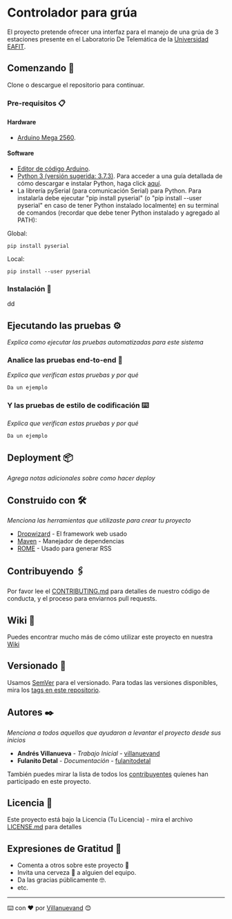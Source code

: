 # Controlador para grúa

El proyecto pretende ofrecer una interfaz para el manejo de una grúa de 3 estaciones presente en el Laboratorio De Telemática de la [Universidad EAFIT](http://www.eafit.edu.co/).

## Comenzando 🚀

Clone o descargue el repositorio para continuar.


### Pre-requisitos 📋

#### Hardware
- [Arduino Mega 2560](https://store.arduino.cc/usa/mega-2560-r3).

#### Software
- [Editor de código Arduino](https://www.arduino.cc/en/Main/Software).
- [Python 3 (versión sugerida: 3.7.3)](https://www.python.org/downloads/). Para acceder a una guía detallada de cómo descargar e instalar Python, haga click [aquí](https://es.wikihow.com/instalar-Python).
- La librería pySerial (para comunicación Serial) para Python. Para instalarla debe ejecutar "pip install pyserial" (o "pip install --user pyserial" en caso de tener Python instalado localmente) en su terminal de comandos (recordar que debe tener Python instalado y agregado al PATH):

Global:
```
pip install pyserial
```

Local:
```
pip install --user pyserial
```

### Instalación 🔧

dd

## Ejecutando las pruebas ⚙️

_Explica como ejecutar las pruebas automatizadas para este sistema_

### Analice las pruebas end-to-end 🔩

_Explica que verifican estas pruebas y por qué_

```
Da un ejemplo
```

### Y las pruebas de estilo de codificación ⌨️

_Explica que verifican estas pruebas y por qué_

```
Da un ejemplo
```

## Deployment 📦

_Agrega notas adicionales sobre como hacer deploy_

## Construido con 🛠️

_Menciona las herramientas que utilizaste para crear tu proyecto_

* [Dropwizard](http://www.dropwizard.io/1.0.2/docs/) - El framework web usado
* [Maven](https://maven.apache.org/) - Manejador de dependencias
* [ROME](https://rometools.github.io/rome/) - Usado para generar RSS

## Contribuyendo 🖇️

Por favor lee el [CONTRIBUTING.md](https://gist.github.com/villanuevand/xxxxxx) para detalles de nuestro código de conducta, y el proceso para enviarnos pull requests.

## Wiki 📖

Puedes encontrar mucho más de cómo utilizar este proyecto en nuestra [Wiki](https://github.com/tu/proyecto/wiki)

## Versionado 📌

Usamos [SemVer](http://semver.org/) para el versionado. Para todas las versiones disponibles, mira los [tags en este repositorio](https://github.com/tu/proyecto/tags).

## Autores ✒️

_Menciona a todos aquellos que ayudaron a levantar el proyecto desde sus inicios_

* **Andrés Villanueva** - *Trabajo Inicial* - [villanuevand](https://github.com/villanuevand)
* **Fulanito Detal** - *Documentación* - [fulanitodetal](#fulanito-de-tal)

También puedes mirar la lista de todos los [contribuyentes](https://github.com/your/project/contributors) quíenes han participado en este proyecto. 

## Licencia 📄

Este proyecto está bajo la Licencia (Tu Licencia) - mira el archivo [LICENSE.md](LICENSE.md) para detalles

## Expresiones de Gratitud 🎁

* Comenta a otros sobre este proyecto 📢
* Invita una cerveza 🍺 a alguien del equipo. 
* Da las gracias públicamente 🤓.
* etc.



---
⌨️ con ❤️ por [Villanuevand](https://github.com/Villanuevand) 😊